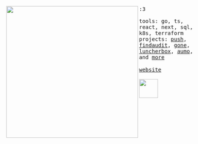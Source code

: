 <p float="left">
 <img src="https://github.com/fr3fou/fr3fou/assets/1344906/2896e138-3d60-4ec9-a735-fe169704be69" width="350" align="left">
  <p float="left">
    <samp>
      :3 
      <br>
      <br>
      tools: go, ts, react, next, sql, k8s, terraform
      <br>
      projects: <a href="https://pushmarketplace.com">push</a>, <a href="https://findaudit.xyz/">findaudit</a>, <a href="https://github.com/fr3fou/gone">gone</a>, <a href="https://luncherbox.deliprods.com/">luncherbox</a>, <a href="https://github.com/DeliriumProducts/aumo">aumo</a>, and <a href="https://simo.sh/projects">more</a>
      <br>
      <br>
      <a href="https://simo.sh">website</a>
      <b>
    </samp>
    <br>
    <br>
    <img src="https://hits.sh/github.com/fr3fou.svg?label=%20&color=555555&logo=data%3Aimage%2Fpng%3Bbase64%2CiVBORw0KGgoAAAANSUhEUgAAABgAAAAYCAYAAADgdz34AAAAAXNSR0IArs4c6QAAATdJREFUSEu1Ve2NwyAMNYriKFukm7SbtJu0k1w3uW7SbhHJUURlhJGPS8HocvwNeR%2F48XDwz8u14hPRFwAcEfFg%2BbeJgIi%2BGZyBEdH0r2kTA0bl56j6gYin3Rwsy3L03rN6WXdEvOxCkIHfAYBd7EMwz%2FPUdd2TlXrvr865KRJcEJHJqqs4AzXUcOZqDn8nUOAviSQRsZtpXdfDOI6vqnwA2HSgE%2BOcO%2FV9%2F4hJ8hZQAEiifhHooWrwjaiWuFKMfxCUwGvKP7lOBHlihmG41UDle0lYItA1UAFO58v7aq41AZeYVEGRQ3rI4trcRUppGmB%2BT7ZUmQmIiN2xy1ATW%2FdkN4IIFI4zj3JO0uJAZiSFVwUPAqxRzN4DE3grQeghaVbrPWlxID1kfs1aHTQ99nL0ZgfWWeX73rIoxBnUYMQfAAAAAElFTkSuQmCC" width="50px"/>
  </p>
</p>
